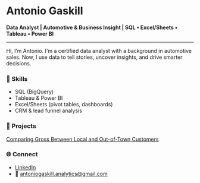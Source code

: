 # Antonio Gaskill

**Data Analyst | Automotive & Business Insight | SQL • Excel/Sheets • Tableau • Power BI**

---

Hi, I’m Antonio. I'm a certified data analyst with a background in automotive sales. Now, I use data to tell stories, uncover insights, and drive smarter decisions.

### 🔧 Skills
- SQL (BigQuery)
- Tableau & Power BI
- Excel/Sheets (pivot tables, dashboards)
- CRM & lead funnel analysis

### 📂 Projects
[Comparing Gross Between Local and Out-of-Town Customers](https://github.com/AntoniosAnalytics/Comparing_Intown_vs_OutOfTown_Profit)

### 🌐 Connect
- [LinkedIn](www.linkedin.com/in/antonio-gaskill)
- 📧 antoniogaskill.analytics@gmail.com

